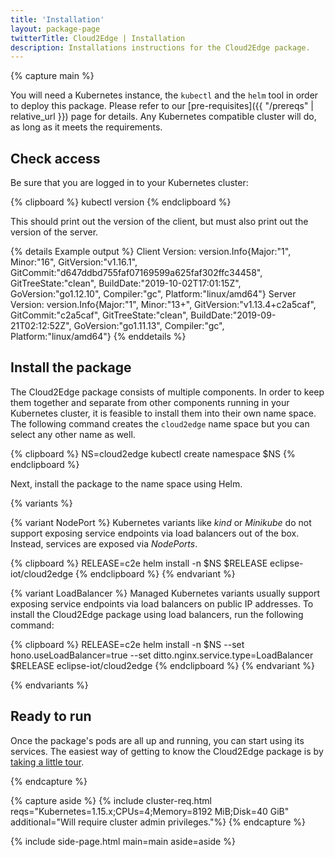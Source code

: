 ```yaml
---
title: 'Installation'
layout: package-page
twitterTitle: Cloud2Edge | Installation
description: Installations instructions for the Cloud2Edge package.
---
```


{% capture main %}

You will need a Kubernetes instance, the `kubectl` and the `helm` tool in order to deploy this package.
Please refer to our [pre-requisites]({{ "/prereqs" | relative_url }}) page for details.
Any Kubernetes compatible cluster will do, as long as it meets the requirements.

## Check access

Be sure that you are logged in to your Kubernetes cluster:

{% clipboard %}
kubectl version
{% endclipboard %}

This should print out the version of the client, but must also print out the version of the server.

{% details Example output %}
    Client Version: version.Info{Major:"1", Minor:"16", GitVersion:"v1.16.1", GitCommit:"d647ddbd755faf07169599a625faf302ffc34458", GitTreeState:"clean", BuildDate:"2019-10-02T17:01:15Z", GoVersion:"go1.12.10", Compiler:"gc", Platform:"linux/amd64"}
    Server Version: version.Info{Major:"1", Minor:"13+", GitVersion:"v1.13.4+c2a5caf", GitCommit:"c2a5caf", GitTreeState:"clean", BuildDate:"2019-09-21T02:12:52Z", GoVersion:"go1.11.13", Compiler:"gc", Platform:"linux/amd64"}
{% enddetails %}

## Install the package

The Cloud2Edge package consists of multiple components. In order to keep them together and separate
from other components running in your Kubernetes cluster, it is feasible to install them into
their own name space. The following command creates the `cloud2edge` name space but you can select any
other name as well.

{% clipboard %}
NS=cloud2edge
kubectl create namespace $NS
{% endclipboard %}

Next, install the package to the name space using Helm.

{% variants %}

{% variant NodePort %}
Kubernetes variants like *kind* or *Minikube* do not support exposing service endpoints via load balancers
out of the box. Instead, services are exposed via *NodePorts*.

{% clipboard %}
RELEASE=c2e
helm install -n $NS $RELEASE eclipse-iot/cloud2edge
{% endclipboard %}
{% endvariant %}

{% variant LoadBalancer %}
Managed Kubernetes variants usually support exposing service endpoints via load balancers on public
IP addresses. To install the Cloud2Edge package using load balancers, run the following command:

{% clipboard %}
RELEASE=c2e
helm install -n $NS --set hono.useLoadBalancer=true --set ditto.nginx.service.type=LoadBalancer $RELEASE eclipse-iot/cloud2edge
{% endclipboard %}
{% endvariant %}

{% endvariants %}

## Ready to run

Once the package's pods are all up and running, you can start using its services.
The easiest way of getting to know the Cloud2Edge package is by [taking a little tour](../tour).

{% endcapture %}

{% capture aside %}
{% include cluster-req.html reqs="Kubernetes=1.15.x;CPUs=4;Memory=8192 MiB;Disk=40 GiB" additional="Will require cluster admin privileges."%}
{% endcapture %}

{% include side-page.html main=main aside=aside %}
